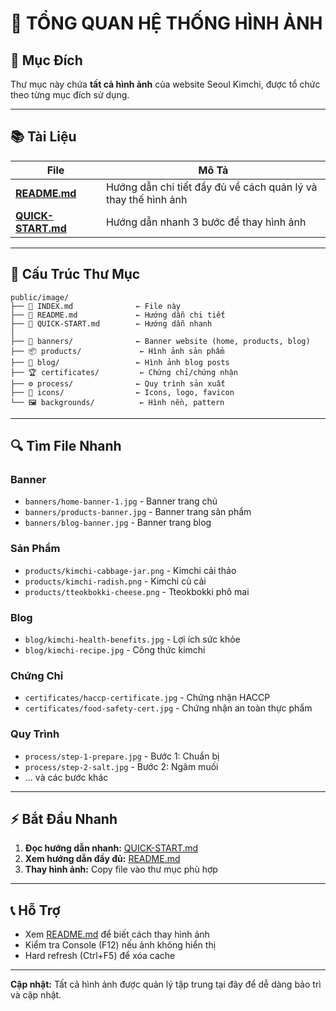 # 📸 TỔNG QUAN HỆ THỐNG HÌNH ẢNH

## 🎯 Mục Đích

Thư mục này chứa **tất cả hình ảnh** của website Seoul Kimchi, được tổ chức theo từng mục đích sử dụng.

---

## 📚 Tài Liệu

| File | Mô Tả |
|------|-------|
| **[README.md](./README.md)** | Hướng dẫn chi tiết đầy đủ về cách quản lý và thay thế hình ảnh |
| **[QUICK-START.md](./QUICK-START.md)** | Hướng dẫn nhanh 3 bước để thay hình ảnh |

---

## 📁 Cấu Trúc Thư Mục

```
public/image/
├── 📄 INDEX.md              ← File này
├── 📄 README.md             ← Hướng dẫn chi tiết
├── 📄 QUICK-START.md        ← Hướng dẫn nhanh
│
├── 🎨 banners/              ← Banner website (home, products, blog)
├── 📦 products/             ← Hình ảnh sản phẩm
├── 📝 blog/                 ← Hình ảnh blog posts
├── 🏆 certificates/         ← Chứng chỉ/chứng nhận
├── ⚙️ process/              ← Quy trình sản xuất
├── 🎯 icons/                ← Icons, logo, favicon
└── 🖼️ backgrounds/          ← Hình nền, pattern
```

---

## 🔍 Tìm File Nhanh

### Banner
- `banners/home-banner-1.jpg` - Banner trang chủ
- `banners/products-banner.jpg` - Banner trang sản phẩm
- `banners/blog-banner.jpg` - Banner trang blog

### Sản Phẩm
- `products/kimchi-cabbage-jar.png` - Kimchi cải thảo
- `products/kimchi-radish.png` - Kimchi củ cải
- `products/tteokbokki-cheese.png` - Tteokbokki phô mai

### Blog
- `blog/kimchi-health-benefits.jpg` - Lợi ích sức khỏe
- `blog/kimchi-recipe.jpg` - Công thức kimchi

### Chứng Chỉ
- `certificates/haccp-certificate.jpg` - Chứng nhận HACCP
- `certificates/food-safety-cert.jpg` - Chứng nhận an toàn thực phẩm

### Quy Trình
- `process/step-1-prepare.jpg` - Bước 1: Chuẩn bị
- `process/step-2-salt.jpg` - Bước 2: Ngâm muối
- ... và các bước khác

---

## ⚡ Bắt Đầu Nhanh

1. **Đọc hướng dẫn nhanh:** [QUICK-START.md](./QUICK-START.md)
2. **Xem hướng dẫn đầy đủ:** [README.md](./README.md)
3. **Thay hình ảnh:** Copy file vào thư mục phù hợp

---

## 📞 Hỗ Trợ

- Xem [README.md](./README.md) để biết cách thay hình ảnh
- Kiểm tra Console (F12) nếu ảnh không hiển thị
- Hard refresh (Ctrl+F5) để xóa cache

---

**Cập nhật:** Tất cả hình ảnh được quản lý tập trung tại đây để dễ dàng bảo trì và cập nhật.

